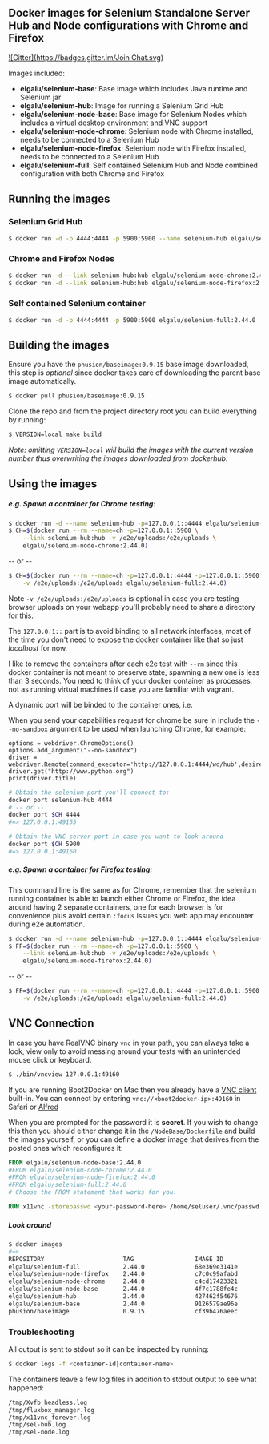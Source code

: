 ## Docker images for Selenium Standalone Server Hub and Node configurations with Chrome and Firefox
[![Gitter](https://badges.gitter.im/Join Chat.svg)](https://gitter.im/elgalu/docker-selenium?utm_source=badge&utm_medium=badge&utm_campaign=pr-badge&utm_content=badge)

Images included:

- __elgalu/selenium-base__: Base image which includes Java runtime and Selenium jar
- __elgalu/selenium-hub__: Image for running a Selenium Grid Hub
- __elgalu/selenium-node-base__: Base image for Selenium Nodes which includes a virtual desktop environment and VNC support
- __elgalu/selenium-node-chrome__: Selenium node with Chrome installed, needs to be connected to a Selenium Hub
- __elgalu/selenium-node-firefox__: Selenium node with Firefox installed, needs to be connected to a Selenium Hub
- __elgalu/selenium-full__: Self contained Selenium Hub and Node combined configuration with both Chrome and Firefox

## Running the images

### Selenium Grid Hub

``` bash
$ docker run -d -p 4444:4444 -p 5900:5900 --name selenium-hub elgalu/selenium-hub:2.44.0
```

### Chrome and Firefox Nodes

``` bash
$ docker run -d --link selenium-hub:hub elgalu/selenium-node-chrome:2.44.0
$ docker run -d --link selenium-hub:hub elgalu/selenium-node-firefox:2.44.0
```

### Self contained Selenium container

``` bash
$ docker run -d -p 4444:4444 -p 5900:5900 elgalu/selenium-full:2.44.0
```

## Building the images

Ensure you have the `phusion/baseimage:0.9.15` base image downloaded, this step is _optional_ since docker takes care of downloading the parent base image automatically.

``` bash
$ docker pull phusion/baseimage:0.9.15
```

Clone the repo and from the project directory root you can build everything by running:

``` bash
$ VERSION=local make build
```

_Note: omitting `VERSION=local` will build the images with the current version number thus overwriting the images downloaded from dockerhub._

## Using the images

##### e.g. Spawn a container for Chrome testing:

``` bash
$ docker run -d --name selenium-hub -p=127.0.0.1::4444 elgalu/selenium-hub:2.44.0
$ CH=$(docker run --rm --name=ch -p=127.0.0.1::5900 \
    --link selenium-hub:hub -v /e2e/uploads:/e2e/uploads \
    elgalu/selenium-node-chrome:2.44.0)
```

-- or --

``` bash
$ CH=$(docker run --rm --name=ch -p=127.0.0.1::4444 -p=127.0.0.1::5900 \
    -v /e2e/uploads:/e2e/uploads elgalu/selenium-full:2.44.0)
```

Note `-v /e2e/uploads:/e2e/uploads` is optional in case you are testing browser uploads on your webapp you'll probably need to share a directory for this.

The `127.0.0.1::` part is to avoid binding to all network interfaces, most of the time you don't need to expose the docker container like that so just *localhost* for now.

I like to remove the containers after each e2e test with `--rm` since this docker container is not meant to preserve state, spawning a new one is less than 3 seconds. You need to think of your docker container as processes, not as running virtual machines if case you are familiar with vagrant.

A dynamic port will be binded to the container ones, i.e.

When you send your capabilities request for chrome be sure in include the `--no-sandbox` argument to be used when launching Chrome, for example:

```
options = webdriver.ChromeOptions()
options.add_argument("--no-sandbox")
driver = webdriver.Remote(command_executor='http://127.0.0.1:4444/wd/hub',desired_capabilities=options.to_capabilities())
driver.get("http://www.python.org")
print(driver.title)
```

``` bash
# Obtain the selenium port you'll connect to:
docker port selenium-hub 4444
# -- or --
docker port $CH 4444
#=> 127.0.0.1:49155

# Obtain the VNC server port in case you want to look around
docker port $CH 5900
#=> 127.0.0.1:49160
```

##### e.g. Spawn a container for Firefox testing:

This command line is the same as for Chrome, remember that the selenium running container is able to launch either Chrome or Firefox, the idea around having 2 separate containers, one for each browser is for convenience plus avoid certain `:focus` issues you web app may encounter during e2e automation.

``` bash
$ docker run -d --name selenium-hub -p=127.0.0.1::4444 elgalu/selenium-hub:2.44.0
$ FF=$(docker run --rm --name=ch -p=127.0.0.1::5900 \
    --link selenium-hub:hub -v /e2e/uploads:/e2e/uploads \
    elgalu/selenium-node-firefox:2.44.0)
```

-- or --

``` bash
$ FF=$(docker run --rm --name=ch -p=127.0.0.1::4444 -p=127.0.0.1::5900 \
    -v /e2e/uploads:/e2e/uploads elgalu/selenium-full:2.44.0)
```

## VNC Connection

In case you have RealVNC binary `vnc` in your path, you can always take a look, view only to avoid messing around your tests with an unintended mouse click or keyboard.

``` bash
$ ./bin/vncview 127.0.0.1:49160
```

If you are running Boot2Docker on Mac then you already have a [VNC client](http://www.davidtheexpert.com/post.php?id=5) built-in. You can connect by entering `vnc://<boot2docker-ip>:49160` in Safari or [Alfred](http://www.alfredapp.com/)

When you are prompted for the password it is __secret__. If you wish to change this then you should either change it in the `/NodeBase/Dockerfile` and build the images yourself, or you can define a docker image that derives from the posted ones which reconfigures it:

``` dockerfile
FROM elgalu/selenium-node-base:2.44.0
#FROM elgalu/selenium-node-chrome:2.44.0
#FROM elgalu/selenium-node-firefox:2.44.0
#FROM elgalu/selenium-full:2.44.0
# Choose the FROM statement that works for you.

RUN x11vnc -storepasswd <your-password-here> /home/seluser/.vnc/passwd
```

##### Look around

``` bash
$ docker images
#=>
REPOSITORY                      TAG                 IMAGE ID            CREATED             VIRTUAL SIZE
elgalu/selenium-full            2.44.0              68e369e3141e        30 minutes ago      886.3 MB
elgalu/selenium-node-firefox    2.44.0              c7c0c99afabd        31 minutes ago      695.9 MB
elgalu/selenium-node-chrome     2.44.0              c4cd17423321        31 minutes ago      796.7 MB
elgalu/selenium-node-base       2.44.0              4f7c1788fe4c        32 minutes ago      584.8 MB
elgalu/selenium-hub             2.44.0              427462f54676        35 minutes ago      431.4 MB
elgalu/selenium-base            2.44.0              9126579ae96e        35 minutes ago      431.4 MB
phusion/baseimage               0.9.15              cf39b476aeec        4 weeks ago         289.4 MB
```

### Troubleshooting

All output is sent to stdout so it can be inspected by running:

``` bash
$ docker logs -f <container-id|container-name>
```

The containers leave a few log files in addition to stdout output to see what happened:

``` bash
/tmp/Xvfb_headless.log
/tmp/fluxbox_manager.log
/tmp/x11vnc_forever.log
/tmp/sel-hub.log
/tmp/sel-node.log
```
